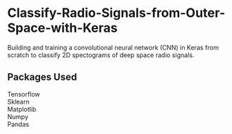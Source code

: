 # Classify-Radio-Signals-from-Outer-Space-with-Keras
Building and training a convolutional neural network (CNN) in Keras from scratch to classify 2D spectograms of deep space radio signals.

## Packages Used
 Tensorflow\
 Sklearn\
 Matplotlib\
 Numpy\
 Pandas
